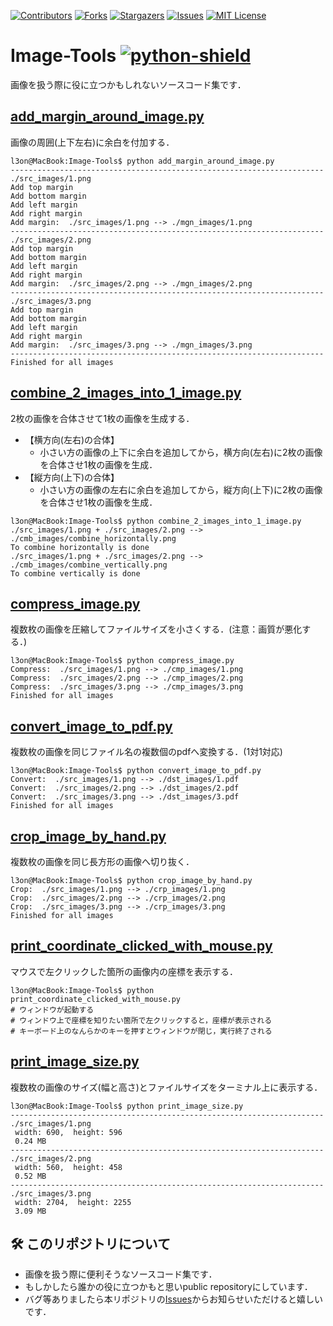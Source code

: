 <!-- 後に利用・活用する自分のためにも"後から見て分かる記録"をREADMEに書く -->

[![Contributors][contributors-shield]][contributors-url]
[![Forks][forks-shield]][forks-url]
[![Stargazers][stars-shield]][stars-url]
[![Issues][issues-shield]][issues-url]
[![MIT License][license-shield]][license-url]

<!-- ここから本文 -->
# Image-Tools [![python-shield]][python-url]
画像を扱う際に役に立つかもしれないソースコード集です．
<!-- 表にした方が瞬時に概要を把握できるが手間がかかりすぎるのでしない -->

## [**add_margin_around_image.py**][add_margin_around_image.py-url]
画像の周囲(上下左右)に余白を付加する．
```console
l3on@MacBook:Image-Tools$ python add_margin_around_image.py 
----------------------------------------------------------------------
./src_images/1.png
Add top margin
Add bottom margin
Add left margin
Add right margin
Add margin:  ./src_images/1.png --> ./mgn_images/1.png
----------------------------------------------------------------------
./src_images/2.png
Add top margin
Add bottom margin
Add left margin
Add right margin
Add margin:  ./src_images/2.png --> ./mgn_images/2.png
----------------------------------------------------------------------
./src_images/3.png
Add top margin
Add bottom margin
Add left margin
Add right margin
Add margin:  ./src_images/3.png --> ./mgn_images/3.png
----------------------------------------------------------------------
Finished for all images
```

## [**combine_2_images_into_1_image.py**][combine_2_images_into_1_image.py-url]
2枚の画像を合体させて1枚の画像を生成する．
- 【横方向(左右)の合体】
  - 小さい方の画像の上下に余白を追加してから，横方向(左右)に2枚の画像を合体させ1枚の画像を生成．
- 【縦方向(上下)の合体】
  - 小さい方の画像の左右に余白を追加してから，縦方向(上下)に2枚の画像を合体させ1枚の画像を生成．
```console
l3on@MacBook:Image-Tools$ python combine_2_images_into_1_image.py 
./src_images/1.png + ./src_images/2.png --> ./cmb_images/combine_horizontally.png
To combine horizontally is done
./src_images/1.png + ./src_images/2.png --> ./cmb_images/combine_vertically.png
To combine vertically is done
```


## [**compress_image.py**][compress_image.py-url]
複数枚の画像を圧縮してファイルサイズを小さくする．(注意：画質が悪化する．)
```console
l3on@MacBook:Image-Tools$ python compress_image.py 
Compress:  ./src_images/1.png --> ./cmp_images/1.png
Compress:  ./src_images/2.png --> ./cmp_images/2.png
Compress:  ./src_images/3.png --> ./cmp_images/3.png
Finished for all images
```

## [**convert_image_to_pdf.py**][convert_image_to_pdf.py-url]
複数枚の画像を同じファイル名の複数個のpdfへ変換する．(1対1対応)
```console
l3on@MacBook:Image-Tools$ python convert_image_to_pdf.py 
Convert:  ./src_images/1.png --> ./dst_images/1.pdf
Convert:  ./src_images/2.png --> ./dst_images/2.pdf
Convert:  ./src_images/3.png --> ./dst_images/3.pdf
Finished for all images
```


## [**crop_image_by_hand.py**][crop_image_by_hand.py-url]
複数枚の画像を同じ長方形の画像へ切り抜く．
```console
l3on@MacBook:Image-Tools$ python crop_image_by_hand.py 
Crop:  ./src_images/1.png --> ./crp_images/1.png
Crop:  ./src_images/2.png --> ./crp_images/2.png
Crop:  ./src_images/3.png --> ./crp_images/3.png
Finished for all images
```

## [**print_coordinate_clicked_with_mouse.py**][print_coordinate_clicked_with_mouse.py-url]
マウスで左クリックした箇所の画像内の座標を表示する．
```console
l3on@MacBook:Image-Tools$ python print_coordinate_clicked_with_mouse.py
# ウィンドウが起動する
# ウィンドウ上で座標を知りたい箇所で左クリックすると，座標が表示される
# キーボード上のなんらかのキーを押すとウィンドウが閉じ，実行終了される
```


## [**print_image_size.py**][print_image_size.py-url]
複数枚の画像のサイズ(幅と高さ)とファイルサイズをターミナル上に表示する．
```console
l3on@MacBook:Image-Tools$ python print_image_size.py 
----------------------------------------------------------------------
./src_images/1.png
 width: 690,  height: 596
 0.24 MB
----------------------------------------------------------------------
./src_images/2.png
 width: 560,  height: 458
 0.52 MB
----------------------------------------------------------------------
./src_images/3.png
 width: 2704,  height: 2255
 3.09 MB
```

## 🛠️ このリポジトリについて
- 画像を扱う際に便利そうなソースコード集です．
- もしかしたら誰かの役に立つかもと思いpublic repositoryにしています．
- バグ等ありましたら本リポジトリの[Issues][issues-url]からお知らせいただけると嬉しいです．


<!-- 本README.mdで使用しているリンク -->
<!-- Pythonソースコード -->
[add_margin_around_image.py-url]: https://github.com/L3onSW/Image-Tools/blob/main/add_margin_around_image.py
[combine_2_images_into_1_image.py-url]: https://github.com/L3onSW/Image-Tools/blob/main/combine_2_images_into_1_image.py
[compress_image.py-url]: https://github.com/L3onSW/Image-Tools/blob/main/compress_image.py
[convert_image_to_pdf.py-url]: https://github.com/L3onSW/Image-Tools/blob/main/convert_image_to_pdf.py
[crop_image_by_hand.py-url]: https://github.com/L3onSW/Image-Tools/blob/main/crop_image_by_hand.py
[print_coordinate_clicked_with_mouse.py-url]: https://github.com/L3onSW/Image-Tools/blob/main/print_coordinate_clicked_with_mouse.py
[print_image_size.py-url]: https://github.com/L3onSW/Image-Tools/blob/main/print_image_size.py
<!-- Contributors -->
[contributors-shield]: https://img.shields.io/github/contributors/L3onSW/Image-Tools.svg?style=for-the-badge
[contributors-url]: https://github.com/L3onSW/Image-Tools/graphs/contributors
<!-- Forks -->
[forks-shield]: https://img.shields.io/github/forks/L3onSW/Image-Tools.svg?style=for-the-badge
[forks-url]: https://github.com/L3onSW/Image-Tools/network/members
<!-- Stars -->
[stars-shield]: https://img.shields.io/github/stars/L3onSW/Image-Tools.svg?style=for-the-badge
[stars-url]: https://github.com/L3onSW/Image-Tools/stargazers
<!-- Isuues -->
[issues-shield]: https://img.shields.io/github/issues/L3onSW/Image-Tools.svg?style=for-the-badge
[issues-url]: https://github.com/L3onSW/Image-Tools/issues
<!-- License -->
[license-shield]: https://img.shields.io/github/license/L3onSW/Image-Tools.svg?style=for-the-badge
[license-url]: https://github.com/L3onSW/Image-Tools/blob/master/UNLICENSE
<!-- Python -->
[python-shield]: https://img.shields.io/badge/Python-FFD43B?style=for-the-badge&logo=python&logoColor=blue
[python-url]: https://www.python.org
